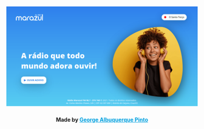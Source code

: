 # ![Home image](.github/cover.png)

> >

<h4 align="center">
    Made by <a href="https://www.linkedin.com/in/george-albuquerque-pinto-2776a3b8/" style="color: #00a0df" target="_blank">George Albuquerque Pinto</a>
</h4>